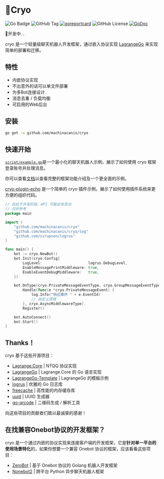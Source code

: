 # 🧊Cryo
![Go Badge](https://img.shields.io/badge/Go-1.24%2B-cyan?logo=go)
![GitHub Tag](https://img.shields.io/github/v/release/machinacanis/cryo)
[![goreportcard](https://img.shields.io/badge/go%20report-A+-brightgreen.svg?style=flat)](https://goreportcard.com/report/github.com/machinacanis/cryo)
![GitHub License](https://img.shields.io/github/license/machinacanis/cryo)
[![GoDoc](https://img.shields.io/badge/godoc-reference-blue)](http://pkg.go.dev/github.com/machinacanis/cryo)

🚧开发中...

cryo 是一个轻量级聊天机器人开发框架，通过嵌入协议实现  [LagrangeGo](https://github.com/LagrangeDev/LagrangeGo)  来实现简单的部署和迁移。

## 特性

- 内嵌协议实现
- 不出意外的话可以单文件部署
- 为多Bot连接设计
- 消息去重 / 负载均衡
- 可启用的Web后台

## 安装

```bash
go get -u github.com/machinacanis/cryo
```

## 快速开始

[`script/example.go`](https://github.com/machinacanis/cryo/blob/main/script/example.go)是一个最小化的聊天机器人示例，展示了如何使用 cryo 框架登录账号并处理消息。

你可以查看[文档]()以查看完整的框架功能介绍及一个更全面的示例。

[cryo-plugin-echo](https://github.com/machinacanis/cryo-plugin-echo) 是一个简单的 cryo 插件示例，展示了如何使用插件系统来更方便的组织代码。

```go
// 尚处于开发阶段，API 可能会有变动
// 仅供参考
package main

import (
	"github.com/machinacanis/cryo"
	"github.com/machinacanis/cryo/log"
	"github.com/sirupsen/logrus"
)

func main() {
	bot := cryo.NewBot()
	bot.Init(cryo.Config{
		LogLevel:                     logrus.DebugLevel,
		EnableMessagePrintMiddleware: true,
		EnableEventDebugMiddleware:   true,
	})

	bot.OnType(cryo.PrivateMessageEventType, cryo.GroupMessageEventType).
		Handle(func(e *cryo.PrivateMessageEvent) {
			log.Info("响应事件 " + e.EventId)
			// 自定义逻辑
		}, cryo.AsyncMiddlewareType).
		Register()

	bot.AutoConnect()
	bot.Start()
}

```

## Thanks！

cryo 基于这些开源项目：

- [Lagrange.Core](https://github.com/LagrangeDev/Lagrange.Core) | NTQQ 协议实现
- [LagrangeGo](https://github.com/LagrangeDev/LagrangeGo) | Lagrange.Core 的 Go 语言实现
- [LagrangeGo-Template](https://github.com/ExquisiteCore/LagrangeGo-Template) | LagrangeGo 的模板示例
- [logrus](https://github.com/sirupsen/logrus) | 优雅的 Go 日志库
- [freecache](https://github.com/coocood/freecache) | 高性能的内存缓存库
- [uuid](https://github.com/google/uuid) | UUID 生成器
- [go-qrcode](https://github.com/skip2/go-qrcode) | 二维码生成 / 解析工具

向这些项目的贡献者们致以最诚挚的感谢！

## 在找兼容Onebot协议的开发框架？

cryo 是一个通过内嵌的协议实现来连接客户端的开发框架，它是**针对单一平台的使用场景特化**的，如果你想要一个兼容 Onebot 协议的框架，应该看看这些项目：

- [ZeroBot](https://github.com/wdvxdr1123/ZeroBot) | 基于 Onebot 协议的 Golang 机器人开发框架
- [Nonebot2](https://github.com/nonebot/nonebot2) | 跨平台 Python 异步聊天机器人框架
